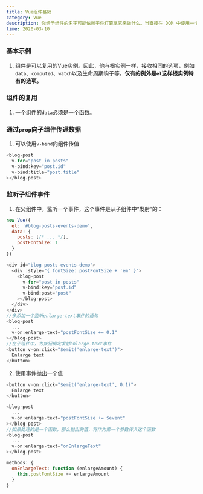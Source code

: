 ```yaml
---
title: Vue组件基础
category: Vue
description: 你给予组件的名字可能依赖于你打算拿它来做什么。当直接在 DOM 中使用一个组件 (而不是在字符串模板或单文件组件) 的时候，我们强烈推荐遵循 W3C 规范中的自定义组件名 (字母全小写且必须包含一个连字符)。这会帮助你避免和当前以及未来的 HTML 元素相冲突。
time: 2020-03-10
---
```

### 基本示例
1. 组件是可以复用的Vue实例。因此，他与根实例一样，接收相同的选项，例如`data`、`computed`、`watch`以及生命周期钩子等。**仅有的例外是`el`这样根实例特有的选项。**
### 组件的复用
1. 一个组件的`data`必须是一个函数。
### 通过`prop`向子组件传递数据
1. 可以使用`v-bind`向组件传值
```js
<blog-post
  v-for="post in posts"
  v-bind:key="post.id"
  v-bind:title="post.title"
></blog-post>
```
### 监听子组件事件
1. 在父组件中，监听一个事件，这个事件是从子组件中“发射”的：
```js
new Vue({
  el: '#blog-posts-events-demo',
  data: {
    posts: [/* ... */],
    postFontSize: 1
  }
})

<div id="blog-posts-events-demo">
  <div :style="{ fontSize: postFontSize + 'em' }">
    <blog-post
      v-for="post in posts"
      v-bind:key="post.id"
      v-bind:post="post"
    ></blog-post>
  </div>
</div>
//多添加一个监听enlarge-text事件的语句
<blog-post
  ...
  v-on:enlarge-text="postFontSize += 0.1"
></blog-post>
//在子组件中，为按钮绑定发射enlarge-text事件
<button v-on:click="$emit('enlarge-text')">
  Enlarge text
</button>
```
2. 使用事件抛出一个值
```js
<button v-on:click="$emit('enlarge-text', 0.1)">
  Enlarge text
</button>

<blog-post
  ...
  v-on:enlarge-text="postFontSize += $event"
></blog-post>
//如果处理的是一个函数，那么抛出的值，将作为第一个参数传入这个函数
<blog-post
  ...
  v-on:enlarge-text="onEnlargeText"
></blog-post>

methods: {
  onEnlargeText: function (enlargeAmount) {
    this.postFontSize += enlargeAmount
  }
}
```


